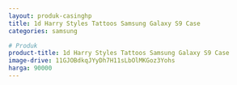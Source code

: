 ```yaml
---
layout: produk-casinghp
title: 1d Harry Styles Tattoos Samsung Galaxy S9 Case
categories: samsung

# Produk
product-title: 1d Harry Styles Tattoos Samsung Galaxy S9 Case
image-drive: 11GJOBdkqJYyDh7H11sLbOlMKGoz3Yohs
harga: 90000
---
```

